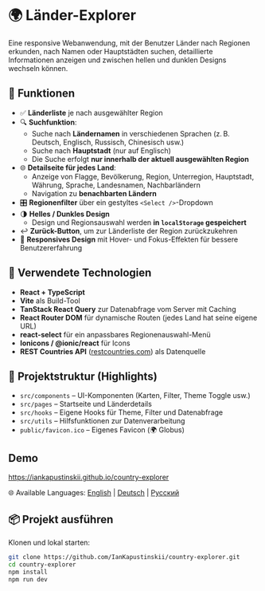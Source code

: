 # 🌍 Länder-Explorer

Eine responsive Webanwendung, mit der Benutzer Länder nach Regionen erkunden, nach Namen oder Hauptstädten suchen, detaillierte Informationen anzeigen und zwischen hellen und dunklen Designs wechseln können.

## 🚀 Funktionen

- ✅ **Länderliste** je nach ausgewählter Region
- 🔍 **Suchfunktion**:
  - Suche nach **Ländernamen** in verschiedenen Sprachen (z. B. Deutsch, Englisch, Russisch, Chinesisch usw.)
  - Suche nach **Hauptstadt** (nur auf Englisch)
  - Die Suche erfolgt **nur innerhalb der aktuell ausgewählten Region**
- 🌐 **Detailseite für jedes Land**:
  - Anzeige von Flagge, Bevölkerung, Region, Unterregion, Hauptstadt, Währung, Sprache, Landesnamen, Nachbarländern
  - Navigation zu **benachbarten Ländern**
- 🎛️ **Regionenfilter** über ein gestyltes `<Select />`-Dropdown
- 🌗 **Helles / Dunkles Design**
  - Design und Regionsauswahl werden **in `localStorage` gespeichert**
- ↩️ **Zurück-Button**, um zur Länderliste der Region zurückzukehren
- 📱 **Responsives Design** mit Hover- und Fokus-Effekten für bessere Benutzererfahrung

## 🧩 Verwendete Technologien

- **React + TypeScript**
- **Vite** als Build-Tool
- **TanStack React Query** zur Datenabfrage vom Server mit Caching
- **React Router DOM** für dynamische Routen (jedes Land hat seine eigene URL)
- **react-select** für ein anpassbares Regionenauswahl-Menü
- **Ionicons / @ionic/react** für Icons
- **REST Countries API** ([restcountries.com](https://restcountries.com/v3.1)) als Datenquelle

## 📂 Projektstruktur (Highlights)

- `src/components` – UI-Komponenten (Karten, Filter, Theme Toggle usw.)
- `src/pages` – Startseite und Länderdetails
- `src/hooks` – Eigene Hooks für Theme, Filter und Datenabfrage
- `src/utils` – Hilfsfunktionen zur Datenverarbeitung
- `public/favicon.ico` – Eigenes Favicon (🌍 Globus)

## Demo

https://iankapustinskii.github.io/country-explorer

🌐 Available Languages: [English](README.md) | [Deutsch](README.de.md) | [Русский](README.ru.md)

## 📦 Projekt ausführen

Klonen und lokal starten:

```bash
git clone https://github.com/IanKapustinskii/country-explorer.git
cd country-explorer
npm install
npm run dev
